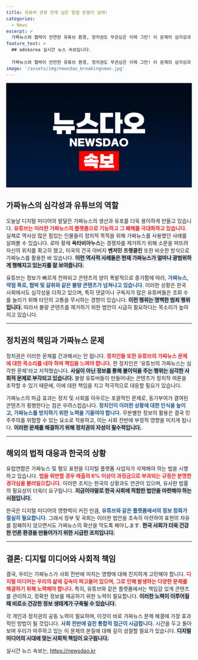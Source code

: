 ```yaml
---
title: 유튜버 관용 한계 넘은 탈법 돈벌이 실태!
categories:
  - News
excerpt: >
  가짜뉴스와 협박이 만연한 유튜브 환경, 정치권도 무관심은 이제 그만! 이 문제의 심각성과 해결의 시급함을 강조하는 한 전문가의 촉구가 필요하다.
feature_text: >
  ## adskorea 실시간 뉴스 속보입니다.

  가짜뉴스와 협박이 만연한 유튜브 환경, 정치권도 무관심은 이제 그만! 이 문제의 심각성과 해결의 시급함을 강조하는 한 전문가의 촉구가 필요하다.
image: '/assets/img/newsdao_breakingnews.jpg'
---
```


<p><img src="/assets/img/newsdao_breakingnews.jpg" alt="adskorea 속보" /></p>

<h2 data-ke-size="size26">가짜뉴스의 심각성과 유튜브의 역할</h2>

<p data-ke-size="size16">오늘날 디지털 미디어의 발달은 가짜뉴스의 생산과 유포를 더욱 용이하게 만들고 있습니다. <b><span style="color: #ee2323;">유튜브는 이러한 가짜뉴스의 플랫폼으로 기능하고 그 폐해를 극대화하고 있습니다.</span></b> 실제로 역사상 많은 힘있는 인물들이 정치적 목적을 위해 가짜뉴스를 사용했던 사례를 살펴볼 수 있습니다. 로마 황제 <b>옥타비아누스</b>는 경쟁자를 제거하기 위해 소문을 퍼뜨려 자신의 위치를 확고히 했고, 미국의 건국 아버지 <b>벤저민 프랭클린</b> 또한 비슷한 방식으로 가짜뉴스를 활용한 바 있습니다. <b><span style="background-color: #21538527;">이런 역사적 사례들은 현재 가짜뉴스가 얼마나 광범위하게 행해지고 있는지를 잘 보여줍니다.</span></b></p>

<p data-ke-size="size16">유튜브는 정보가 빠르게 전파되고 콘텐츠의 양이 폭발적으로 증가함에 따라, <b><span style="color: #1a5490;">가짜뉴스, 약점 폭로, 협박 및 갈취와 같은 불량 콘텐츠가 넘쳐나고 있습니다.</span></b> 이러한 상황은 한국 사회에서도 심각성을 더하고 있으며, 특히 댓글이나 구독자가 많은 유튜버들은 조회 수를 늘리기 위해 타인의 고통을 무시하는 경향이 있습니다. <b><span style="background-color: #21538527;">이런 행위는 명백한 범죄 행위입니다.</span></b> 따라서 불량 콘텐츠를 제거하기 위한 법안이 시급히 필요하다는 목소리가 높아지고 있습니다.</p>

<hr>

<h2 data-ke-size="size26">정치권의 책임과 가짜뉴스 문제</h2>

<p data-ke-size="size16">정치권은 이러한 문제를 간과해서는 안 됩니다. <b><span style="color: #ee2323;">정치인들 또한 유튜브의 가짜뉴스 문제에 대한 목소리를 내야 하며 책임을 느껴야 합니다.</span></b> 한 정치인은 '유튜브의 가짜뉴스는 심각한 문제'라고 지적했습니다. <b><span style="background-color: #21538527;">사실이 아닌 정보를 통해 불이익을 주는 행위는 심각한 사회적 문제로 부각되고 있습니다.</span></b> 불량 유튜버들이 만들어내는 콘텐츠가 정치적 여론을 조작할 수 있기 때문에, 이에 대한 책임을 지고 적극적으로 대응할 필요가 있습니다.</p>

<p data-ke-size="size16">가짜뉴스의 파급 효과는 정치 및 사회를 아우르는 포괄적인 문제로, 동기부여가 결여된 콘텐츠가 횡행한다는 점은 우려스럽습니다. <b><span style="color: #1a5490;">정치인이 이러한 상황에 대한 인식을 높이고, 가짜뉴스를 방지하기 위한 노력을 기울여야 합니다.</span></b> 무분별한 정보의 활용은 결국 민주주의를 위협할 수 있는 요소로 작용하고, 이는 사회 전반에 부정적 영향을 미치게 됩니다. <b><span style="background-color: #21538527;">이러한 문제를 해결하기 위해 정치권의 자성이 필수적입니다.</span></b>.</p>

<hr>

<h2 data-ke-size="size26">해외의 법적 대응과 한국의 상황</h2>

<p data-ke-size="size16">유럽연합은 가짜뉴스 및 혐오 표현을 디지털 플랫폼 사업자가 삭제해야 하는 법을 시행하고 있습니다. <b><span style="color: #ee2323;">법을 위반할 경우 매출의 6% 이상이 과징금으로 부과되는 규정은 분명한 경각심을 불러일으킵니다.</span></b> 이러한 조치는 한국의 상황과도 연관이 있으며, 유사한 법률의 필요성이 더욱더 요구됩니다. <b><span style="background-color: #21538527;">지금이야말로 한국 사회에 적합한 법안을 마련해야 하는 시점입니다.</span></b></p>

<p data-ke-size="size16">한국은 디지털 미디어의 영향력이 커진 만큼, <b><span style="color: #1a5490;">유튜브와 같은 플랫폼에서의 정보 정화가 절실히 필요합니다.</span></b> 그래서 정부 및 국회는 이러한 법안을 조속히 마련하여 표현의 자유를 침해하지 않으면서도 가짜뉴스의 확산을 막도록 해야します. <b><span style="background-color: #21538527;">한국 사회가 더욱 건강한 언론 환경을 만들어가기 위한 시급한 조치입니다.</span></b></p>

<hr>

<h2 data-ke-size="size26">결론: 디지털 미디어와 사회적 책임</h2>

<p data-ke-size="size16">결국, 우리는 가짜뉴스가 사회 전반에 미치는 영향에 대해 진지하게 고민해야 합니다. <b><span style="color: #ee2323;">디지털 미디어는 우리의 삶에 깊숙이 파고들어 있으며, 그로 인해 발생하는 다양한 문제를 해결하기 위해 노력해야 합니다.</span></b> 특히, 유튜브와 같은 플랫폼에서는 책임감 있게 콘텐츠를 관리하고, 정확한 정보를 제공하기 위한 노력이 필요합니다. <b><span style="background-color: #21538527;">이러한 노력이 이루어질 때 비로소 건강한 정보 생태계가 구축될 수 있습니다.</span></b></p>

<p data-ke-size="size16">각 개인과 정치권의 공동 노력이 필요하며, 이것이 바로 가짜뉴스 문제 해결에 가장 효과적인 방법이 될 것입니다. <b><span style="color: #1a5490;">사회 전반에 걸친 통합적 접근이 시급합니다.</span></b> 시간을 두고 돌아보며 우리가 마주하고 있는 이 문제의 본질에 대해 깊이 성찰할 필요가 있습니다. <b><span style="background-color: #21538527;">디지털 미디어의 시대에 맞는 사회적 책임이 요구됩니다.</span></b></p>
실시간 뉴스 속보는, <a href="https://newsdao.kr" rel="dofollow">https://newsdao.kr</a>


